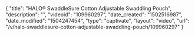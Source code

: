 {
    "title": "HALO&reg; SwaddleSure Cotton Adjustable Swaddling Pouch",
    "description": "",
    "videoid": "109960297",
    "date_created": "1502516987",
    "date_modified": "1504247454",
    "type": "captivate",
    "layout": "video",
    "url": "\/v\/halo-swaddlesure-cotton-adjustable-swaddling-pouch\/109960297"
}